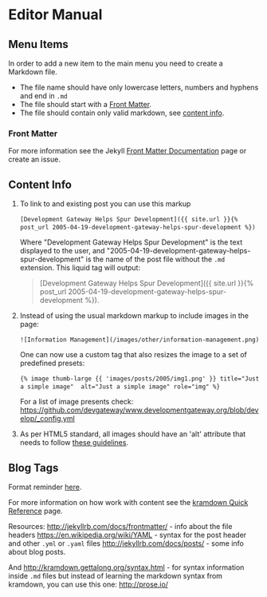 
# Editor Manual

## Menu Items

In order to add a new item to the main menu you need to create a Markdown file.

* The file name should have only lowercase letters, numbers and hyphens and end in `.md`
* The file should start with a [Front Matter](#front-matter).
* The file should contain only valid markdown, see [content info](#front-matter).

### Front Matter

For more information see the Jekyll [Front Matter Documentation](http://jekyllrb.com/docs/frontmatter)
page or create an issue.

## Content Info

1.  To link to and existing post you can use this markup
    ```
    [Development Gateway Helps Spur Development]({{ site.url }}{% post_url 2005-04-19-development-gateway-helps-spur-development %})
    ```

    Where "Development Gateway Helps Spur Development" is the text displayed to the user, and "2005-04-19-development-gateway-helps-spur-development"
    is the name of the post file without the `.md` extension. This liquid tag will output:

    > [Development Gateway Helps Spur Development]({{ site.url }}{% post_url 2005-04-19-development-gateway-helps-spur-development %}).

2.  Instead of using the usual markdown markup to include images in the page:
    ```
    ![Information Management](/images/other/information-management.png)
    ```
    One can now use a custom tag that also resizes the image to a set of predefined presets:
    ```
    {% image thumb-large {{ 'images/posts/2005/img1.png' }} title="Just a simple image"  alt="Just a simple image" role="img" %}
    ```
    For a list of image presents check: https://github.com/devgateway/www.developmentgateway.org/blob/develop/_config.yml

3.  As per HTML5 standard, all images should have an 'alt' attribute that needs to follow [these guidelines](http://www.w3.org/html/wg/drafts/html/master/semantics.html#alt).


## Blog Tags

Format reminder [here](https://en.wikipedia.org/wiki/YAML#Lists). 

For more information on how work with content see the [kramdown Quick Reference](http://kramdown.gettalong.org/quickref.html) page.


Resources:
http://jekyllrb.com/docs/frontmatter/ - info about the file headers
https://en.wikipedia.org/wiki/YAML - syntax for the post header and other `.yml` or `.yaml` files
http://jekyllrb.com/docs/posts/ - some info about blog posts.

And
http://kramdown.gettalong.org/syntax.html - for syntax information inside `.md` files
but instead of learning the markdown syntax from kramdown, you can use this one: http://prose.io/
